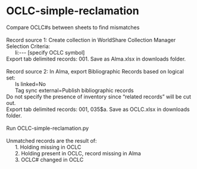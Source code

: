 # OCLC-simple-reclamation
Compare OCLC#s between sheets to find mismatches<br/><br/>
Record source 1: Create collection in WorldShare Collection Manager <br/>
Selection Criteria:<br/>
&nbsp;&nbsp;&nbsp;&nbsp;&nbsp;&nbsp;li:--- [specify OCLC symbol]<br/>
Export tab delimited records: 001. Save as Alma.xlsx in downloads folder.<br/><br/>
Record source 2: In Alma, export Bibliographic Records based on logical set:<br/>
&nbsp;&nbsp;&nbsp;&nbsp;&nbsp;&nbsp;Is linked=No<br/>
&nbsp;&nbsp;&nbsp;&nbsp;&nbsp;&nbsp;Tag sync external=Publish bibliographic records<br/>
Do not specify the presence of inventory since “related records” will be cut out.<br/>
Export tab delimited records: 001, 035$a. Save as OCLC.xlsx in downloads folder.
<br/><br/>
Run OCLC-simple-reclamation.py<br/><br/>
Unmatched records are the result of:<br/>
&nbsp;&nbsp;&nbsp;&nbsp;&nbsp;&nbsp;1. Holding missing in OCLC<br/>
&nbsp;&nbsp;&nbsp;&nbsp;&nbsp;&nbsp;2. Holding present in OCLC, record missing in Alma<br/>
&nbsp;&nbsp;&nbsp;&nbsp;&nbsp;&nbsp;3. OCLC# changed in OCLC
